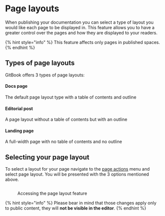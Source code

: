 # Page layouts

When publishing your documentation you can select a type of layout you would like each page to be displayed in. This feature allows you to have a greater control over the pages and how they are displayed to your readers.

{% hint style="info" %}
This feature affects only pages in published spaces.
{% endhint %}

## Types of page layouts

GitBook offers 3 types of page layouts:

#### Docs page

The default page layout type with a table of contents and outline

#### Editorial post

A page layout without a table of contents but with an outline

#### Landing page

A full-width page with no table of contents and no outline

## Selecting your page layout

To select a layout for your page navigate to the [page actions](../../product-tour/navigation.md#page-actions) menu and select page layout. You will be presented with the 3 options mentioned above.

<figure><img src="../../.gitbook/assets/CleanShot 2023-03-22 at 16.43.19.gif" alt=""><figcaption><p>Accessing the page layout feature</p></figcaption></figure>

{% hint style="info" %}
Please bear in mind that those changes apply only to public content, they will **not be visible in the editor**.
{% endhint %}
